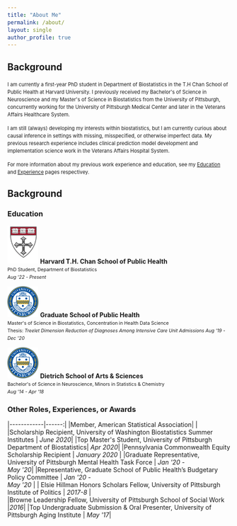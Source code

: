 ```yaml
---
title: "About Me"
permalink: /about/
layout: single
author_profile: true
---
```


## Background


<p>
<span style="font-size:0.8em">
	I am currently a first-year PhD student in Department of Biostatistics in the T.H Chan School of Public Health at 	Harvard University. I previously received my Bachelor's of Science in Neuroscience and my Master's of Science in Biostatistics from the University of Pittsburgh, concurrently working for the University of Pittsburgh Medical Center and later in the Veterans Affairs Healthcare System.
</span>
</p>

<p>
<span style="font-size:0.8em">
	I am still (always) developing my interests within biostatistics, but I am currently curious about causal inference in settings with missing, misspecified, or otherwise imperfect data. My previous research experience includes clinical prediction model development and implementation science work in the Veterans Affairs Hospital System.
</span>
</p>

<p>
<span style="font-size:0.8em">
For more information about my previous work experience and education, see my <a href="/education"> Education </a> and <a href="/experience/">Experience</a> pages respectivey.
</span>
</p>

## Background

### Education


<img src="/assets/images/harvard_png_crop2.png" width="70"/> **Harvard T.H. Chan School of Public Health**  
<span style="font-size:0.75em"> PhD Student, Department of Biostatistics  
*Aug '22 - Present*
</span>

<img src="/assets/images/seal.png" width="70"/> **Graduate School of Public Health**  
<span style="font-size:0.75em"> Master's of Science in Biostatistics, Concentration in Health Data Science  
Thesis: *Treelet Dimension Reduction of Diagnoses Among Intensive Care Unit Admissions*
*Aug '19 - Dec '20*  
</span>


<img src="/assets/images/seal.png" width="70"/> **Dietrich School of Arts & Sciences**  
<span style="font-size:0.75em"> Bachelor's of Science in Neuroscience, Minors in Statistics & Chemistry  
*Aug '14 - Apr '18*  
</span>


### Other Roles, Experiences, or Awards


|------------|------:|
|Member, American Statistical Association| |
|Scholarship Recipient, University of Washington Biostatistics Summer Institutes | *June 2020*|
|Top Master's Student, University of Pittsburgh Department of Biostatistics| *Apr 2020*|
|Pennsylvania Commonwealth Equity Scholarship Recipient | *January 2020* |
|Graduate Representative, University of Pittsburgh Mental Health Task Force | *Jan '20 - <br> May '20*|
|Representative, Graduate School of Public Health’s Budgetary Policy Committee | *Jan '20 -  <br> May '20* |
| Elsie Hillman Honors Scholars Fellow, University of Pittsburgh Institute of Politics | *2017-8* |  
|Browne Leadership Fellow, University of Pittsburgh School of Social Work |*2016*|
|Top Undergraduate Submission & Oral Presenter, University of Pittsburgh Aging Institute | *May '17*|

<!---
#### Background
<p>
<span style="font-size:0.8em">
	I received both my Bachelor's of Science in Neuroscience and my Master's of Science in Biostatistics from the University of Pittsburgh. While studying neuroscience, I worked as a data analyst in a lab studying long-term outcomes among individuals with moderate-to-severe traumatic brain injury (TBI), including the development of a prediction model of seizure events following TBI and studies seeking to understand the effects of extracranial injury on suicidal ideation in long-term survivors with TBI.
</span>
</p>


<p>
<span style="font-size:0.8em">
While working as an analyst, I began my master's studies in August 2019 in teh
During my master's in June 2020, I joined the Center for Health Equity Research and Promotion within the Veterans Affairs Healthcare System. Within this role, I worked on the quantitative team to support state-wide implementation of new interventions for healthy aging as well as retrospective studies of utilization and effects of outpatient hospice care in the VA. In December 2020, I graduated with my Master's in Biostatistics, after which I continued my role in the VA until August 2022 when I began my PhD program.
</span>
</p>
--->
